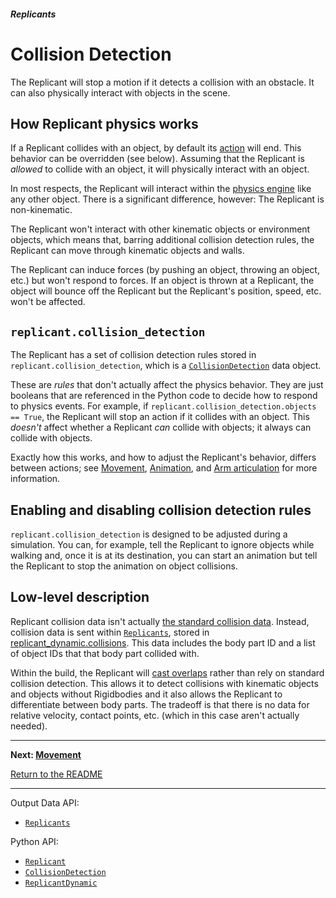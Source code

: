 ##### Replicants

# Collision Detection

The Replicant will stop a motion if it detects a collision with an obstacle. It can also physically interact with objects in the scene.

## How Replicant physics works

If a Replicant collides with an object, by default its [action](actions.md) will end. This behavior can be overridden (see below). Assuming that the Replicant is *allowed* to collide with an object, it will physically interact with an object.

In most respects, the Replicant will interact within the [physics engine](../physx/physx.md) like any other object. There is a significant difference, however: The Replicant is non-kinematic.

The Replicant won't interact with other kinematic objects or environment objects, which means that, barring additional collision detection rules, the Replicant can move through kinematic objects and walls.

The Replicant can induce forces (by pushing an object, throwing an object, etc.) but won't respond to forces. If an object is thrown at a Replicant, the object will bounce off the Replicant but the Replicant's position, speed, etc. won't be affected.

## `replicant.collision_detection`

The Replicant has a set of collision detection rules stored in `replicant.collision_detection`, which is a [`CollisionDetection`](../../python/replicant/collision_detection.md) data object.

These are *rules* that don't actually affect the physics behavior. They are just booleans that are referenced in the Python code to decide how to respond to physics events. For example, if `replicant.collision_detection.objects == True`, the Replicant will stop an action if it collides with an object. This *doesn't* affect whether a Replicant *can* collide with objects; it always can collide with objects.

Exactly how this works, and how to adjust the Replicant's behavior, differs between actions; see [Movement](movement.md), [Animation](animations.md), and [Arm articulation](arm_articulation.md) for more information.

## Enabling and disabling collision detection rules

`replicant.collision_detection` is designed to be adjusted during a simulation. You can, for example, tell the Replicant to ignore objects while walking and, once it is at its destination,  you can start an animation but tell the Replicant to stop the animation on object collisions.

## Low-level description

Replicant collision data isn't actually [the standard collision data](../physx/collisions.md). Instead, collision data is sent within [`Replicants`](../../api/output_data.md#Replicants), stored in [replicant_dynamic.collisions](../../python/replicant/replicant_dynamic.md). This data includes the body part ID and a list of object IDs that that body part collided with.

Within the build, the Replicant will [cast overlaps](https://docs.unity3d.com/ScriptReference/Physics.OverlapCapsule.html) rather than rely on standard collision detection.  This allows it to detect collisions with kinematic objects and objects without Rigidbodies and it also allows the Replicant to differentiate between body parts. The tradeoff is that there is no data for relative velocity, contact points, etc. (which in this case aren't actually needed).

***

**Next: [Movement](movement.md)**

[Return to the README](../../../README.md)

***

Output Data API:

- [`Replicants`](../../api/output_data.md#Replicants)

Python API:

- [`Replicant`](../../python/add_ons/replicant.md)
- [`CollisionDetection`](../../python/replicant/collision_detection.md)
- [`ReplicantDynamic`](../../python/replicant/replicant_dynamic.md)
